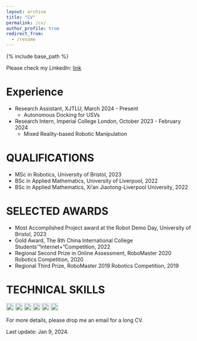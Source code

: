 ```yaml
---
layout: archive
title: "CV"
permalink: /cv/
author_profile: true
redirect_from:
  - /resume
---
```


{% include base_path %}

Please check my LinkedIn: [link](https://www.linkedin.com/in/ziniu-wu18)

Experience
======
* Research Assistant, XJTLU, March 2024 - Present
  * Autonomous Docking for USVs
* Research Intern, Imperial College London, October 2023 - February 2024
  * Mixed Reality-based Robotic Manipulation

QUALIFICATIONS
======
* MSc in Robotics, University of Bristol, 2023
* BSc in Applied Mathematics, University of Liverpool, 2022
* BSc in Applied Mathematics, Xi’an Jiaotong-Liverpool University, 2022


SELECTED AWARDS
======
* Most Accomplished Project award at the Robot Demo Day, University of Bristol, 2023
* Gold Award, The 8th China International College Students’“Internet+”Competition, 2022
* Regional Second Prize in Online Assessment, RoboMaster 2020 Robotics Competition, 2020
* Regional Third Prize, RoboMaster 2019 Robotics Competition, 2019

TECHNICAL SKILLS
======
<img src="https://img.shields.io/badge/ROS-22314E?style=flat-square&logo=ROS&logoColor=white" height="20"/>  <img src="https://img.shields.io/badge/Python-3766AB?style=flat-square&logo=Python&logoColor=white" height="20"/> <img src="https://img.shields.io/badge/C++-00599C?style=flat-square&logo=C%2B%2B&logoColor=white" height="20"/>    <img src="https://camo.githubusercontent.com/965872800e548eae7cf1a07ccbd7d06723501c8ea49a4d65d87a8724536f652b/68747470733a2f2f696d672e736869656c64732e696f2f62616467652f2d5079546f7263682d6565346332633f7374796c653d666c61742d737175617265266c6f676f3d7079746f726368266c6f676f436f6c6f723d7768697465" height="20"/>    <img src="https://img.shields.io/badge/MATLAB-FF452F?style=flat-square&logo=Mathworks&logoColor=white" height="20"/>  <img src="https://img.shields.io/badge/SolidWorks-FF3333?style=flat-square&logo=Solidworks&logoColor=white" height="20"/>

For more details, please drop me an email for a long CV.

Last update: Jan 9, 2024.

<!--[[中文简历]](https://robodd.github.io/site/cv-cn/)-->
<!-- <table width="100%" align="center" border="0" cellspacing="0" cellpadding="20">
      <tr>
        <td width="30%" valign="middle">
          <a href=""><img src="https://www.datocms-assets.com/7860/1648651835-logo-colour.jpeg?auto=compress&dpr=2&fm=webp&h=50&w=180" width="100"></a>
        </td>
        <td width="30%" valign="middle">
          <a href=""><img src="/site/images/XJTLU_logo.png" width="100"></a>
        </td>
        <td width="30%" valign="middle">
          <a href=""><img src="https://www.xjtlu.edu.cn/wp-content/uploads/2022/09/2.png" width="100"></a>
        </td>     
      </tr>
</table> -->

<!-- 
Work experience
======
* Summer 2015: Research Assistant
  * Github University
  * Duties included: Tagging issues
  * Supervisor: Professor Git

* Fall 2015: Research Assistant
  * Github University
  * Duties included: Merging pull requests
  * Supervisor: Professor Hub -->
  
<!-- Skills
======
* Skill 1
* Skill 2
  * Sub-skill 2.1
  * Sub-skill 2.2
  * Sub-skill 2.3
* Skill 3 -->

